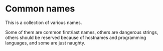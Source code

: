 # Common names

This is a collection of various names.

Some of them are common first/last names, others are dangerous strings, others should be reserved because of hostnames and programming languages, and some are just naughty.
